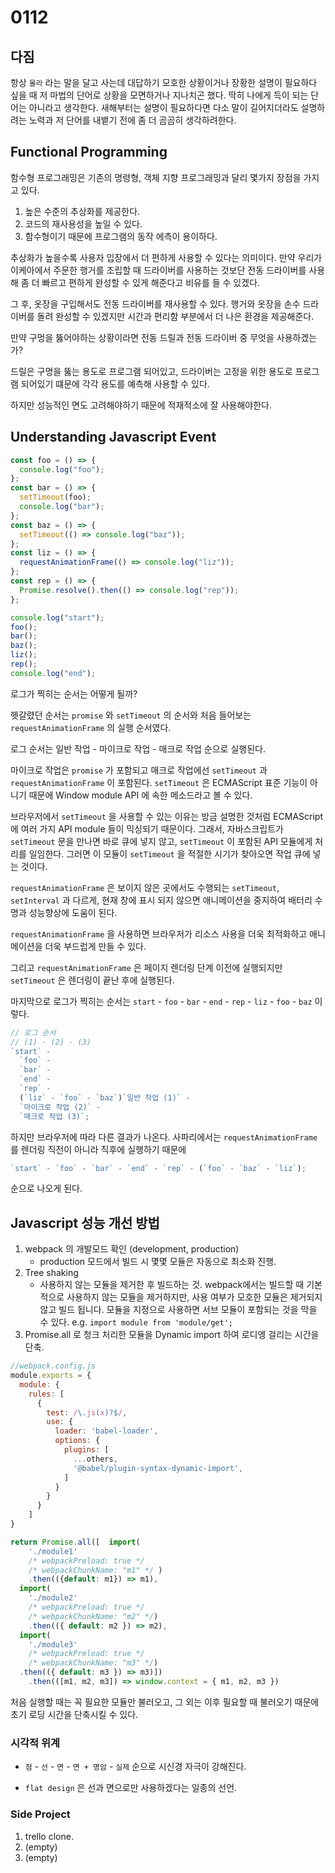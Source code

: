 # 0112

## 다짐

항상 `몰라` 라는 말을 달고 사는데 대답하기 모호한 상황이거나 장황한 설명이 필요하다 싶을 때 저 마법의 단어로 상황을 모면하거나 지나치곤 했다. 딱히 나에게 득이 되는 단어는 아니라고 생각한다. 새해부터는 설명이 필요하다면 다소 말이 길어지더라도 설명하려는 노력과 저 단어를 내뱉기 전에 좀 더 곰곰히 생각하려한다.

## Functional Programming

함수형 프로그래밍은 기존의 명령형, 객체 지향 프로그래밍과 달리 몇가지 장점을 가지고 있다.

1. 높은 수준의 추상화를 제공한다.
2. 코드의 재사용성을 높일 수 있다.
3. 함수형이기 때문에 프로그램의 동작 에측이 용이하다.

추상화가 높을수록 사용자 입장에서 더 편하게 사용할 수 있다는 의미이다. 만약 우리가 이케아에서 주문한 행거를 조립할 때 드라이버를 사용하는 것보단 전동 드라이버를 사용해 좀 더 빠르고 편하게 완성할 수 있게 해준다고 비유를 들 수 있겠다.

그 후, 옷장을 구입해서도 전동 드라이버를 재사용할 수 있다. 행거와 옷장을 손수 드라이버를 돌려 완성할 수 있겠지만 시간과 편리함 부분에서 더 나은 환경을 제공해준다.

만약 구멍을 뚫어야하는 상황이라면 전동 드릴과 전동 드라이버 중 무엇을 사용하겠는가?

드릴은 구명을 뚫는 용도로 프로그램 되어있고, 드라이버는 고정을 위한 용도로 프로그램 되어있기 떄문에 각각 용도를 예측해 사용할 수 있다.

하지만 성능적인 면도 고려해야하기 때문에 적재적소에 잘 사용해야한다.

## Understanding Javascript Event

```js
const foo = () => {
  console.log("foo");
};
const bar = () => {
  setTimeout(foo);
  console.log("bar");
};
const baz = () => {
  setTimeout(() => console.log("baz"));
};
const liz = () => {
  requestAnimationFrame(() => console.log("liz"));
};
const rep = () => {
  Promise.resolve().then(() => console.log("rep"));
};

console.log("start");
foo();
bar();
baz();
liz();
rep();
console.log("end");
```

로그가 찍히는 순서는 어떻게 될까?

헷갈렸던 순서는 `promise` 와 `setTimeout` 의 순서와 처음 들어보는 `requestAnimationFrame` 의 실행 순서였다.

로그 순서는 일반 작업 - 마이크로 작업 - 매크로 작업 순으로 실행된다.

마이크로 작업은 `promise` 가 포함되고 매크로 작업에선 `setTimeout` 과 `requestAnimationFrame` 이 포함된다. `setTimeout` 은 ECMAScript 표준 기능이 아니기 때문에 Window module API 에 속한 메소드라고 볼 수 있다.

브라우저에서 `setTimeout` 을 사용할 수 있는 이유는 방금 설명한 것처럼 ECMAScript 에 여러 가지 API module 들이 믹싱되기 때문이다. 그래서, 자바스크립트가 `setTimeout` 문을 만나면 바로 큐에 넣지 않고, `setTimeout` 이 포함된 API 모듈에게 처리를 일임한다. 그러면 이 모듈이 `setTimeout` 을 적절한 시기가 찾아오면 작업 큐에 넣는 것이다.

`requestAnimationFrame` 은 보이지 않은 곳에서도 수행되는 `setTimeout`, `setInterval` 과 다르게, 현재 창에 표시 되지 않으면 애니메이션을 중지하여 배터리 수명과 성능향상에 도움이 된다.

`requestAnimationFrame` 을 사용하면 브라우저가 리소스 사용을 더욱 최적화하고 애니메이션을 더욱 부드럽게 만들 수 있다.

그리고 `requestAnimationFrame` 은 페이지 렌더링 단계 이전에 실행되지만 `setTimeout` 은 렌더링이 끝난 후에 실행된다.

마지막으로 로그가 찍히는 순서는 `start` - `foo` - `bar` - `end` - `rep` - `liz` - `foo` - `baz` 이렇다.

```js
// 로그 순서
// (1) - (2) - (3)
`start` -
  `foo` -
  `bar` -
  `end` -
  `rep` -
  (`liz` - `foo` - `baz`)`일반 작업 (1)` -
  `마이크로 작업 (2)` -
  `매크로 작업 (3)`;
```

하지만 브라우저에 따라 다른 결과가 나온다.
사파리에서는 `requestAnimationFrame` 를 렌더링 직전이 아니라 직후에 실행하기 때문에

```js
`start` - `foo` - `bar` - `end` - `rep` - (`foo` - `baz` - `liz`);
```

순으로 나오게 된다.

## Javascript 성능 개선 방법

1. webpack 의 개발모드 확인 (development, production)
   - production 모드에서 빌드 시 몇몇 모듈은 자동으로 최소화 진행.
2. Tree shaking
   - 사용하지 않는 모듈을 제거한 후 빌드하는 것. webpack에서는 빌드할 때 기본적으로 사용하지 않는 모듈을 제거하지만, 사용 여부가 모호한 모듈은 제거되지 않고 빌드 됩니다. 모듈을 지정으로 사용하면 서브 모듈이 포함되는 것을 막을 수 있다. e.g. `import module from 'module/get';`
3. Promise.all 로 청크 처리한 모듈을 Dynamic import 하여 로디엥 걸리는 시간을 단축.

```js
//webpack.config.js
module.exports = {
  module: {
    rules: [
      {
        test: /\.js(x)?$/,
        use: {
          loader: 'babel-loader',
          options: {
            plugins: [
              ...others,
              '@babel/plugin-syntax-dynamic-import',
            ]
          }
        }
      }
    ]
}

return Promise.all([  import(
    './module1'
    /* webpackPreload: true */
    /* webpackChunkName: "m1" */ )
    .then(({default: m1}) => m1),
  import(
    './module2'
    /* webpackPreload: true */
    /* webpackChunkName: "m2" */)
    .then(({ default: m2 }) => m2),
  import(
    './module3'
    /* webpackPreload: true */
    /* webpackChunkName: "m3" */)
  .then(({ default: m3 }) => m3)])
    .then(([m1, m2, m3]) => window.context = { m1, m2, m3 })

```

처음 실행할 때는 꼭 필요한 모듈만 불러오고, 그 외는 이후 필요할 때 불러오기 때문에 초기 로딩 시간을 단축시킬 수 있다.

### 시각적 위계

- `점` - `선` - `면` - `면 + 명암` - `실제` 순으로 시신경 자극이 강해진다.

- `flat design` 은 선과 면으로만 사용하겠다는 일종의 선언.

### Side Project

1. trello clone.
2. (empty)
3. (empty)
